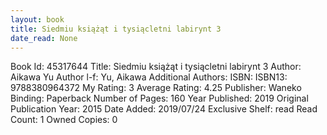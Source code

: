 ```yaml
---
layout: book
title: Siedmiu książąt i tysiącletni labirynt 3
date_read: None
---
```


Book Id: 45317644
Title: Siedmiu książąt i tysiącletni labirynt 3
Author: Aikawa Yu
Author l-f: Yu, Aikawa
Additional Authors: 
ISBN: 
ISBN13: 9788380964372
My Rating: 3
Average Rating: 4.25
Publisher: Waneko
Binding: Paperback
Number of Pages: 160
Year Published: 2019
Original Publication Year: 2015
Date Added: 2019/07/24
Exclusive Shelf: read
Read Count: 1
Owned Copies: 0

